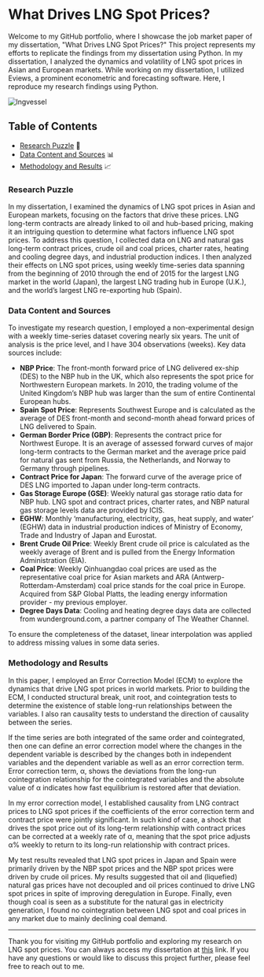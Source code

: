 # What Drives LNG Spot Prices?

Welcome to my GitHub portfolio, where I showcase the job market paper of my dissertation, "What Drives LNG Spot Prices?" This project represents my efforts to replicate the findings from my dissertation using Python. In my dissertation, I analyzed the dynamics and volatility of LNG spot prices in Asian and European markets. While working on my dissertation, I utilized Eviews, a prominent econometric and forecasting software. Here, I reproduce my research findings using Python. 

![lngvessel](https://github.com/energyeconomist/LNG_price_dynamics/assets/11807759/dedc236a-9868-406d-a36e-600765d866ed)

## Table of Contents

- [Research Puzzle](#research-puzzle) 🧩
- [Data Content and Sources](#data) 📊
- [Methodology and Results](#methodology-and-results) 📈


### Research Puzzle 

In my dissertation, I examined the dynamics of LNG spot prices in Asian and European markets, focusing on the factors that drive these prices. LNG long-term contracts are already linked to oil and hub-based pricing, making it an intriguing question to determine what factors influence LNG spot prices. To address this question, I collected data on LNG and natural gas long-term contract prices, crude oil and coal prices, charter rates, heating and cooling degree days, and industrial production indices. I then analyzed their effects on LNG spot prices, using weekly time-series data spanning from the beginning of 2010 through the end of 2015 for the largest LNG market in the world (Japan), the largest LNG trading hub in Europe (U.K.), and the world’s largest LNG re-exporting hub (Spain).

### Data Content and Sources

To investigate my research question, I employed a non-experimental design with a weekly time-series dataset covering nearly six years. The unit of analysis is the price level, and I have 304 observations (weeks). Key data sources include:

- **NBP Price**: The front-month forward price of LNG delivered ex-ship (DES) to the NBP hub in the UK, which also represents the spot price for Northwestern European markets. In 2010, the trading volume of the United Kingdom’s NBP hub was larger than the sum of entire Continental European hubs. 
- **Spain Spot Price**: Represents Southwest Europe and is calculated as the average of DES front-month and second-month ahead forward prices of LNG delivered to Spain.
- **German Border Price (GBP)**: Represents the contract price for Northwest Europe. It is an average of assessed forward curves of major long-term contracts to the German market and the average price paid for natural gas sent from Russia, the Netherlands, and Norway to Germany through pipelines.
- **Contract Price for Japan**: The forward curve of the average price of DES LNG imported to Japan under long-term contracts.
- **Gas Storage Europe (GSE)**: Weekly natural gas storage ratio data for NBP hub.
LNG spot and contract prices, charter rates, and NBP natural gas storage levels data are provided by ICIS.
- **EGHW**: Monthly ‘manufacturing, electricity, gas, heat supply, and water’ (EGHW) data in industrial production indices of Ministry of Economy, Trade and Industry of Japan and Eurostat.
- **Brent Crude Oil Price**: Weekly Brent crude oil price is calculated as the weekly average of Brent and is pulled from the Energy Information Administration (EIA).
- **Coal Price**: Weekly Qinhuangdao coal prices are used as the representative coal price for Asian markets and ARA (Antwerp-Rotterdam-Amsterdam) coal price stands for the coal price in Europe.  Acquired from S&P Global Platts, the leading energy information provider - my previous employer.
- **Degree Days Data**: Cooling and heating degree days data are collected from wunderground.com, a partner company of The Weather Channel.

To ensure the completeness of the dataset, linear interpolation was applied to address missing values in some data series.

### Methodology and Results 

In this paper, I employed an Error Correction Model (ECM) to explore the dynamics that drive LNG spot prices in world markets. Prior to building the ECM, I conducted structural break, unit root, and cointegration tests to determine the existence of stable long-run relationships between the variables. I also ran causality tests to understand the direction of causality between the series.

If the time series are both integrated of the same order and cointegrated, then one can define an error correction model where the changes in the dependent variable is described by the changes both in independent variables and the dependent variable as well as an error correction term. Error correction term, α, shows the deviations from the long-run cointegration relationship for the cointegrated variables and the absolute value of α indicates how fast equilibrium is restored after that deviation. 

In my error correction model, I established causality from LNG contract prices to LNG spot prices if the coefficients of the error correction term and contract price were jointly significant. In such kind of case, a shock that drives the spot price out of its long-term relationship with contract prices can be corrected at a weekly rate of α, meaning that the spot price adjusts α% weekly to return to its long-run relationship with contract prices. 

My test results revealed that LNG spot prices in Japan and Spain were primarily driven by the NBP spot prices and the NBP spot prices were driven by crude oil prices. My results suggested that oil and (liquefied) natural gas prices have not decoupled and oil prices continued to drive LNG spot prices in spite of improving deregulation in Europe. Finally, even though coal is seen as a substitute for the natural gas in electricity generation, I found no cointegration between LNG spot and coal prices in any market due to mainly declining coal demand.

---

Thank you for visiting my GitHub portfolio and exploring my research on LNG spot prices. You can always access my dissertation at [this](https://utd-ir.tdl.org/items/6227a028-0d71-41ee-ac7b-fb410ca9042b) link. If you have any questions or would like to discuss this project further, please feel free to reach out to me.
